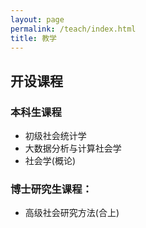 ```yaml
---
layout: page
permalink: /teach/index.html
title: 教学
---
```


## **开设课程**

### 本科生课程

- 初级社会统计学
- 大数据分析与计算社会学 
- 社会学(概论)

### 博士研究生课程：
- 高级社会研究方法(合上)




